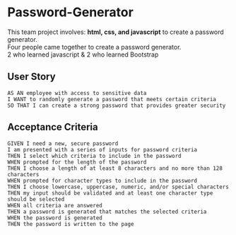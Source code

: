 # Password-Generator
This team project involves: <strong>html, css, and javascript</strong> to create a password generator.
<br>
Four people came together to create a password generator.
<br>
2 who learned javascript & 2 who learned Bootstrap
<br>

## User Story

```
AS AN employee with access to sensitive data
I WANT to randomly generate a password that meets certain criteria
SO THAT I can create a strong password that provides greater security
```

## Acceptance Criteria

```
GIVEN I need a new, secure password
I am presented with a series of inputs for password criteria
THEN I select which criteria to include in the password
WHEN prompted for the length of the password
THEN I choose a length of at least 8 characters and no more than 128 characters
WHEN prompted for character types to include in the password
THEN I choose lowercase, uppercase, numeric, and/or special characters
THEN my input should be validated and at least one character type should be selected
WHEN all criteria are answered
THEN a password is generated that matches the selected criteria
WHEN the password is generated
THEN the password is written to the page
```
